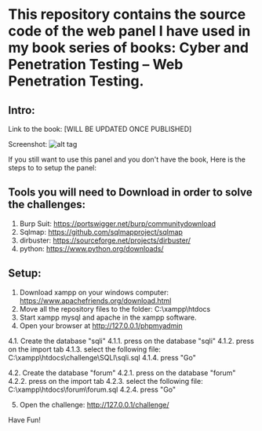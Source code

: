 # This repository contains the source code of the web panel I have used in my book series of books: Cyber and Penetration Testing – Web Penetration Testing.

Intro:
---------------

Link to the book: [WILL BE UPDATED ONCE PUBLISHED]

Screenshot:
![alt tag](https://raw.githubusercontent.com/romanzaikin/Owasp-TOP-10-Training-Panel/master/panel.PNG)

If you still want to use this panel and you don't have the book, Here is the steps to to setup the panel:

Tools you will need to Download in order to solve the challenges:
-----------------
1. Burp Suit: https://portswigger.net/burp/communitydownload
2. Sqlmap:	https://github.com/sqlmapproject/sqlmap
3. dirbuster: https://sourceforge.net/projects/dirbuster/
4. python: https://www.python.org/downloads/


Setup:
-----------------
1. Download xampp on your windows computer: https://www.apachefriends.org/download.html
2. Move all the repository files to the folder: C:\xampp\htdocs
3. Start xampp mysql and apache in the xampp software.
4. Open your browser at http://127.0.0.1/phpmyadmin

4.1. Create the database "sqli" 
4.1.1. press on the database "sqli"
4.1.2. press on the import tab
4.1.3. select the following file: C:\xampp\htdocs\challenge\SQLI\sqli.sql
4.1.4. press "Go"

4.2. Create the database "forum" 
4.2.1. press on the database "forum"
4.2.2. press on the import tab
4.2.3. select the following file: C:\xampp\htdocs\forum\forum.sql
4.2.4. press "Go"

5. Open the challenge: http://127.0.0.1/challenge/

Have Fun!